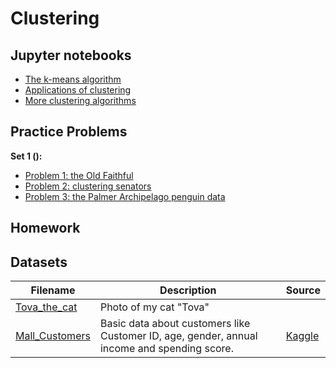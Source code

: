 # Clustering

## Jupyter notebooks

- [The k-means algorithm](https://nbviewer.org/github/um-perez-alvaro/Data-Science-Practice/blob/master/Jupyter%20Notebooks/Clustering/notebooks/Clustering%20and%20the%20k-means%20algorithm.ipynb)
- [Applications of clustering](https://nbviewer.org/github/um-perez-alvaro/Data-Science-Practice/blob/master/Jupyter%20Notebooks/Clustering/notebooks/Applications.ipynb)
- [More clustering algorithms](https://nbviewer.org/github/um-perez-alvaro/Data-Science-Practice/blob/master/Jupyter%20Notebooks/Clustering/notebooks/Other%20clustering%20algorithms.ipynb)

## Practice Problems

**Set 1 ():**
- [Problem 1: the Old Faithful](https://nbviewer.org/github/um-perez-alvaro/Data-Science-Practice/blob/master/Jupyter%20Notebooks/Clustering/practice%20problems/Problem%20I%20.ipynb)
- [Problem 2: clustering senators](https://nbviewer.org/github/um-perez-alvaro/Data-Science-Practice/blob/master/Jupyter%20Notebooks/Clustering/practice%20problems/Problem%20II%20.ipynb)
- [Problem 3: the Palmer Archipelago penguin data](https://nbviewer.org/github/um-perez-alvaro/Data-Science-Practice/blob/master/Jupyter%20Notebooks/Clustering/practice%20problems/Problem%20III%20.ipynb)

## Homework 


## Datasets

Filename | Description |  Source
--- | --- |  --- 
[Tova_the_cat](https://raw.githubusercontent.com/um-perez-alvaro/Data-Science-Practice/master/Data/Tova_the_cat.png) | Photo of my cat "Tova" |  |
[Mall_Customers](https://raw.githubusercontent.com/um-perez-alvaro/Data-Science-Practice/master/Data/Mall_Customers.csv) | Basic data about customers like Customer ID, age, gender, annual income and spending score. | [Kaggle](https://www.kaggle.com/vjchoudhary7/customer-segmentation-tutorial-in-python)
